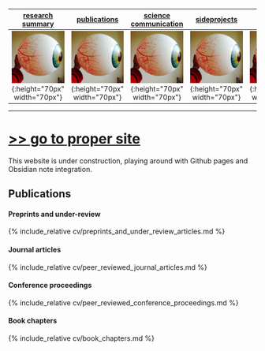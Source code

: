 | [research summary](https://www.katestorrs.com) | [publications](https://www.katestorrs.com) | [science communication](https://www.katestorrs.com) | [sideprojects](https://www.katestorrs.com) | [resources](https://www.katestorrs.com) | [contact](https://www.katestorrs.com) |
| :---: | :---: | :---: | :---: | :---: | :---: |
| ![](./img/eyeball.jpg){:height="70px" width="70px"} | ![](./img/eyeball.jpg){:height="70px" width="70px"} | ![](./img/eyeball.jpg){:height="70px" width="70px"} | ![](./img/eyeball.jpg){:height="70px" width="70px"} | ![](./img/eyeball.jpg){:height="70px" width="70px"} | ![](./img/eyeball.jpg){:height="70px" width="70px"} |

---

# [>> go to proper site](https://www.katestorrs.com)
This website is under construction, playing around with Github pages and Obsidian note integration.

## Publications
#### Preprints and under-review
{% include_relative cv/preprints_and_under_review_articles.md %}

#### Journal articles
{% include_relative cv/peer_reviewed_journal_articles.md %}

#### Conference proceedings
{% include_relative cv/peer_reviewed_conference_proceedings.md %}

#### Book chapters
{% include_relative cv/book_chapters.md %}
